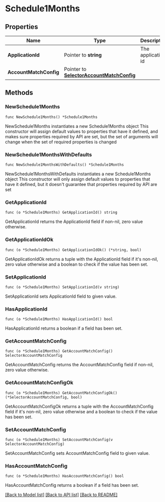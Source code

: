 # Schedule1Months

## Properties

Name | Type | Description | Notes
------------ | ------------- | ------------- | -------------
**ApplicationId** | Pointer to **string** | The application id | [optional] 
**AccountMatchConfig** | Pointer to [**SelectorAccountMatchConfig**](SelectorAccountMatchConfig.md) |  | [optional] 

## Methods

### NewSchedule1Months

`func NewSchedule1Months() *Schedule1Months`

NewSchedule1Months instantiates a new Schedule1Months object
This constructor will assign default values to properties that have it defined,
and makes sure properties required by API are set, but the set of arguments
will change when the set of required properties is changed

### NewSchedule1MonthsWithDefaults

`func NewSchedule1MonthsWithDefaults() *Schedule1Months`

NewSchedule1MonthsWithDefaults instantiates a new Schedule1Months object
This constructor will only assign default values to properties that have it defined,
but it doesn't guarantee that properties required by API are set

### GetApplicationId

`func (o *Schedule1Months) GetApplicationId() string`

GetApplicationId returns the ApplicationId field if non-nil, zero value otherwise.

### GetApplicationIdOk

`func (o *Schedule1Months) GetApplicationIdOk() (*string, bool)`

GetApplicationIdOk returns a tuple with the ApplicationId field if it's non-nil, zero value otherwise
and a boolean to check if the value has been set.

### SetApplicationId

`func (o *Schedule1Months) SetApplicationId(v string)`

SetApplicationId sets ApplicationId field to given value.

### HasApplicationId

`func (o *Schedule1Months) HasApplicationId() bool`

HasApplicationId returns a boolean if a field has been set.

### GetAccountMatchConfig

`func (o *Schedule1Months) GetAccountMatchConfig() SelectorAccountMatchConfig`

GetAccountMatchConfig returns the AccountMatchConfig field if non-nil, zero value otherwise.

### GetAccountMatchConfigOk

`func (o *Schedule1Months) GetAccountMatchConfigOk() (*SelectorAccountMatchConfig, bool)`

GetAccountMatchConfigOk returns a tuple with the AccountMatchConfig field if it's non-nil, zero value otherwise
and a boolean to check if the value has been set.

### SetAccountMatchConfig

`func (o *Schedule1Months) SetAccountMatchConfig(v SelectorAccountMatchConfig)`

SetAccountMatchConfig sets AccountMatchConfig field to given value.

### HasAccountMatchConfig

`func (o *Schedule1Months) HasAccountMatchConfig() bool`

HasAccountMatchConfig returns a boolean if a field has been set.


[[Back to Model list]](../README.md#documentation-for-models) [[Back to API list]](../README.md#documentation-for-api-endpoints) [[Back to README]](../README.md)


